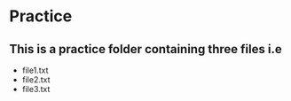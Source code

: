 # Practice

## This is a practice folder containing **three** files i.e
  * file1.txt
  * file2.txt
  * file3.txt

